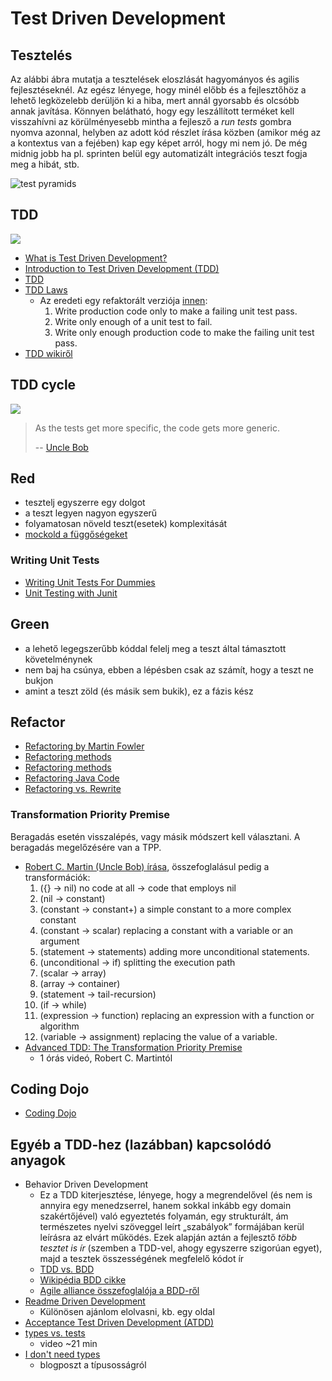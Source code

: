 # Test Driven Development

<!-- toc -->


## Tesztelés

Az alábbi ábra mutatja a tesztelések eloszlását hagyományos és agilis fejlesztéseknél. Az egész lényege, hogy minél előbb és a fejlesztőhöz a lehető legközelebb derüljön ki a hiba, mert annál gyorsabb és olcsóbb annak javítása. Könnyen belátható, hogy egy leszállított terméket kell visszahívni az körülményesebb mintha a fejlesző a _run tests_ gombra nyomva azonnal, helyben az adott kód részlet írása közben (amikor még az a kontextus van a fejében) kap egy képet arról, hogy mi nem jó.
De még midnig jobb ha pl. sprinten belül egy automatizált integrációs teszt fogja meg a hibát, stb.

![test pyramids](http://www.adapttransformation.com/wp-content/uploads/flippyramid.png)


## TDD

![](https://miro.medium.com/max/988/0*rxhD9QmJ6dBghRj1.)

- [What is Test Driven Development?](https://www.guru99.com/test-driven-development.html)
- [Introduction to Test Driven Development (TDD)](http://agiledata.org/essays/tdd.html)
- [TDD](https://www.agilealliance.org/glossary/tdd)
- [TDD Laws](http://butunclebob.com/ArticleS.UncleBob.TheThreeRulesOfTdd)
    - Az eredeti egy refaktorált verziója [innen](http://www.javiersaldana.com/articles/tech/refactoring-the-three-laws-of-tdd):
        1. Write production code only to make a failing unit test pass.
        2. Write only enough of a unit test to fail.
        3. Write only enough production code to make the failing unit test pass.
- [TDD wikiről](https://en.wikipedia.org/wiki/Test-driven_development)


## TDD cycle

![](https://miro.medium.com/max/978/1*jFw7ZZMoVcsEYM_fS33DBA.gif)

> As the tests get more specific, the code gets more generic.
>
> -- [Uncle Bob](https://sites.google.com/site/unclebobconsultingllc/home/articles/as-the-tests-get-more-specific-the-code-gets-more-generic)


## Red

- tesztelj egyszerre egy dolgot
- a teszt legyen nagyon egyszerű
- folyamatosan növeld teszt(esetek) komplexitását
- [mockold a függőségeket](legacy_code.md/#Mocking)


### Writing Unit Tests

- [Writing Unit Tests For Dummies](https://medium.com/@justborromeo/writing-unit-tests-for-dummies-e4282bbfef7c)
- [Unit Testing with Junit](http://www.vogella.com/tutorials/JUnit/article.html)


## Green

- a lehető legegszerűbb kóddal felelj meg a teszt által támasztott követelménynek
- nem baj ha csúnya, ebben a lépésben csak az számít, hogy a teszt ne bukjon
- amint a teszt zöld (és másik sem bukik), ez a fázis kész

## Refactor

- [Refactoring by Martin Fowler](https://martinfowler.com/books/refactoring.html)
- [Refactoring methods](https://web.archive.org/web/20170606150219/http://www.integralist.co.uk/posts/refactoring-techniques.html)
- [Refactoring methods](https://refactoring.com/catalog/)
- [Refactoring Java Code](http://www.methodsandtools.com/archive/archive.php?id=4)
- [Refactoring vs. Rewrite](https://www.targetprocess.com/blog/2009/11/refactoring-vs-rewrite/)


### Transformation Priority Premise

Beragadás esetén visszalépés, vagy másik módszert kell választani. A beragadás megelőzésére van a TPP.

- [Robert C. Martin (Uncle Bob) írása](https://blog.cleancoder.com/uncle-bob/2013/05/27/TheTransformationPriorityPremise.html), összefoglalásul pedig a transformációk:
    1. ({} -> nil) no code at all -> code that employs nil
    2. (nil -> constant)
    3. (constant -> constant+) a simple constant to a more complex constant
    4. (constant -> scalar) replacing a constant with a variable or an argument
    5. (statement -> statements) adding more unconditional statements.
    6. (unconditional -> if) splitting the execution path
    7. (scalar -> array)
    8. (array -> container)
    9. (statement -> tail-recursion)
    10. (if -> while)
    11. (expression -> function) replacing an expression with a function or algorithm
    12. (variable -> assignment) replacing the value of a variable.
- [Advanced TDD: The Transformation Priority Premise](https://vimeo.com/97516288)
    - 1 órás videó, Robert C. Martintól


## Coding Dojo

- [Coding Dojo](https://medium.com/@lucascaixeta/coding-dojo-4e0b1ea69735)


## Egyéb a TDD-hez (lazábban) kapcsolódó anyagok

- Behavior Driven Development
    - Ez a TDD kiterjesztése, lényege, hogy a megrendelővel (és nem is annyira egy menedzserrel, hanem sokkal inkább egy domain szakértőjével) való egyeztetés folyamán, egy strukturált, ám természetes nyelvi szöveggel leírt „szabályok” formájában kerül leírásra az elvárt működés. Ezek alapján aztán a fejlesztő _több tesztet is ír_ (szemben a TDD-vel, ahogy egyszerre szigorúan egyet), majd a tesztek összességének megfelelő kódot ír
    - [TDD vs. BDD](https://www.toptal.com/freelance/your-boss-won-t-appreciate-tdd-try-bdd)
    - [Wikipédia BDD cikke](https://en.wikipedia.org/wiki/Behavior-driven_development)
    - [Agile alliance összefoglalója a BDD-ről](https://www.agilealliance.org/glossary/bdd/)
- [Readme Driven Development](http://tom.preston-werner.com/2010/08/23/readme-driven-development.html)
    - Különösen ajánlom elolvasni, kb. egy oldal
- [Acceptance Test Driven Development (ATDD)](http://www.methodsandtools.com/archive/archive.php?id=72)
- [types vs. tests](https://www.destroyallsoftware.com/talks/ideology)
    - video ~21 min
- [I don't need types](https://dmerej.info/blog/post/trying-mypy/)
    - blogposzt a típusosságról

<!--
https://diveintopython3.net/unit-testing.html
![](https://www.agilecoachjournal.com/wp-content/uploads/2014/01/AgileTestingPyramid2.jpg)
-->
